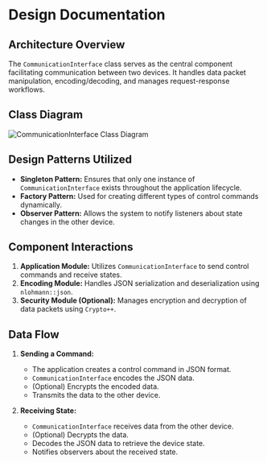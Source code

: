 # Design Documentation

## Architecture Overview

The `CommunicationInterface` class serves as the central component facilitating communication between two devices. It handles data packet manipulation, encoding/decoding, and manages request-response workflows.

## Class Diagram

![CommunicationInterface Class Diagram](docs/class_diagram.png)

## Design Patterns Utilized

- **Singleton Pattern:** Ensures that only one instance of `CommunicationInterface` exists throughout the application lifecycle.
- **Factory Pattern:** Used for creating different types of control commands dynamically.
- **Observer Pattern:** Allows the system to notify listeners about state changes in the other device.

## Component Interactions

1. **Application Module:** Utilizes `CommunicationInterface` to send control commands and receive states.
2. **Encoding Module:** Handles JSON serialization and deserialization using `nlohmann::json`.
3. **Security Module (Optional):** Manages encryption and decryption of data packets using `Crypto++`.

## Data Flow

1. **Sending a Command:**
   - The application creates a control command in JSON format.
   - `CommunicationInterface` encodes the JSON data.
   - (Optional) Encrypts the encoded data.
   - Transmits the data to the other device.

2. **Receiving State:**
   - `CommunicationInterface` receives data from the other device.
   - (Optional) Decrypts the data.
   - Decodes the JSON data to retrieve the device state.
   - Notifies observers about the received state.
